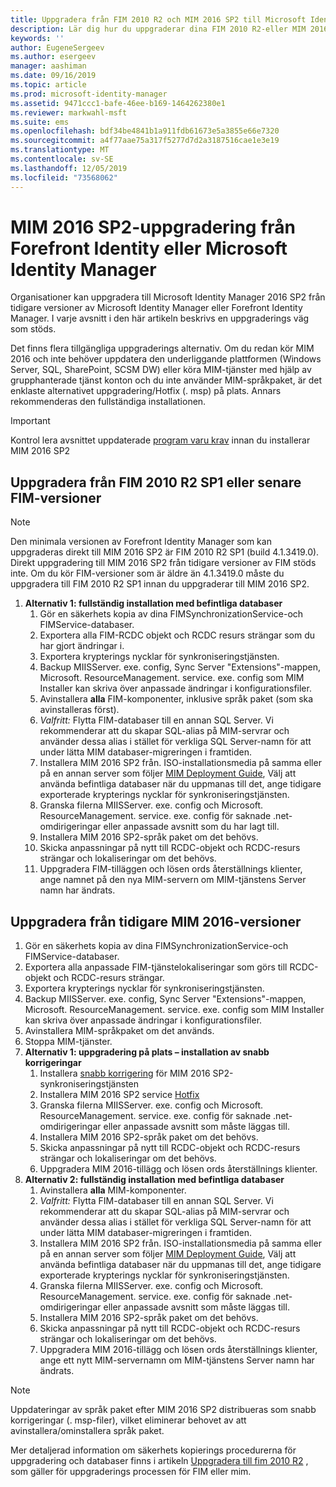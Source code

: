 ```yaml
---
title: Uppgradera från FIM 2010 R2 och MIM 2016 SP2 till Microsoft Identity Manager 2016 Service Pack 2 | Microsoft Docs
description: Lär dig hur du uppgraderar dina FIM 2010 R2-eller MIM 2016 SP2-komponenter och sedan installerar de komponenter som är nya i MIM 2016.
keywords: ''
author: EugeneSergeev
ms.author: esergeev
manager: aashiman
ms.date: 09/16/2019
ms.topic: article
ms.prod: microsoft-identity-manager
ms.assetid: 9471ccc1-bafe-46ee-b169-1464262380e1
ms.reviewer: markwahl-msft
ms.suite: ems
ms.openlocfilehash: bdf34be4841b1a911fdb61673e5a3855e66e7320
ms.sourcegitcommit: a4f77aae75a317f5277d7d2a3187516cae1e3e19
ms.translationtype: MT
ms.contentlocale: sv-SE
ms.lasthandoff: 12/05/2019
ms.locfileid: "73568062"
---
```

# <a name="mim-2016-sp2-upgrade--from-forefront-identity--or-microsoft-identity-manager"></a>MIM 2016 SP2-uppgradering från Forefront Identity eller Microsoft Identity Manager

Organisationer kan uppgradera till Microsoft Identity Manager 2016 SP2 från tidigare versioner av Microsoft Identity Manager eller Forefront Identity Manager.  I varje avsnitt i den här artikeln beskrivs en uppgraderings väg som stöds.

Det finns flera tillgängliga uppgraderings alternativ. Om du redan kör MIM 2016 och inte behöver uppdatera den underliggande plattformen (Windows Server, SQL, SharePoint, SCSM DW) eller köra MIM-tjänster med hjälp av grupphanterade tjänst konton och du inte använder MIM-språkpaket, är det enklaste alternativet uppgradering/Hotfix (. msp) på plats. Annars rekommenderas den fullständiga installationen.

> [!IMPORTANT]
> Kontrol lera avsnittet uppdaterade [program varu krav](prepare-server-ws2016.md#software-prerequisites) innan du installerar MIM 2016 SP2

## <a name="upgrade-from-fim-2010-r2-sp1-or-later-fim-builds"></a>Uppgradera från FIM 2010 R2 SP1 eller senare FIM-versioner

> [!NOTE]
> Den minimala versionen av Forefront Identity Manager som kan uppgraderas direkt till MIM 2016 SP2 är FIM 2010 R2 SP1 (build 4.1.3419.0). Direkt uppgradering till MIM 2016 SP2 från tidigare versioner av FIM stöds inte. Om du kör FIM-versioner som är äldre än 4.1.3419.0 måste du uppgradera till FIM 2010 R2 SP1 innan du uppgraderar till MIM 2016 SP2.

1. **Alternativ 1: fullständig installation med befintliga databaser**
    1. Gör en säkerhets kopia av dina FIMSynchronizationService-och FIMService-databaser.
    1. Exportera alla FIM-RCDC objekt och RCDC resurs strängar som du har gjort ändringar i.
    1. Exportera krypterings nycklar för synkroniseringstjänsten.
    1. Backup MIISServer. exe. config, Sync Server "Extensions"-mappen, Microsoft. ResourceManagement. service. exe. config som MIM Installer kan skriva över anpassade ändringar i konfigurationsfiler.
    1. Avinstallera **alla** FIM-komponenter, inklusive språk paket (som ska avinstalleras först).
    1. *Valfritt:* Flytta FIM-databaser till en annan SQL Server. Vi rekommenderar att du skapar SQL-alias på MIM-servrar och använder dessa alias i stället för verkliga SQL Server-namn för att under lätta MIM databaser-migreringen i framtiden.
    1. Installera MIM 2016 SP2 från. ISO-installationsmedia på samma eller på en annan server som följer [MIM Deployment Guide](microsoft-identity-manager-deploy.md), Välj att använda befintliga databaser när du uppmanas till det, ange tidigare exporterade krypterings nycklar för synkroniseringstjänsten.
    1. Granska filerna MIISServer. exe. config och Microsoft. ResourceManagement. service. exe. config för saknade .net-omdirigeringar eller anpassade avsnitt som du har lagt till.
    1. Installera MIM 2016 SP2-språk paket om det behövs.
    1. Skicka anpassningar på nytt till RCDC-objekt och RCDC-resurs strängar och lokaliseringar om det behövs.
    1. Uppgradera FIM-tilläggen och lösen ords återställnings klienter, ange namnet på den nya MIM-servern om MIM-tjänstens Server namn har ändrats.
    
## <a name="upgrade-from-previous-mim-2016-builds"></a>Uppgradera från tidigare MIM 2016-versioner
1. Gör en säkerhets kopia av dina FIMSynchronizationService-och FIMService-databaser.
1. Exportera alla anpassade FIM-tjänstelokaliseringar som görs till RCDC-objekt och RCDC-resurs strängar.
1. Exportera krypterings nycklar för synkroniseringstjänsten.
1. Backup MIISServer. exe. config, Sync Server "Extensions"-mappen, Microsoft. ResourceManagement. service. exe. config som MIM Installer kan skriva över anpassade ändringar i konfigurationsfiler.
1. Avinstallera MIM-språkpaket om det används.
1. Stoppa MIM-tjänster.
1. **Alternativ 1: uppgradering på plats – installation av snabb korrigeringar**
    1. Installera [snabb korrigering](https://www.microsoft.com/download/details.aspx?id=100412) för MIM 2016 SP2-synkroniseringstjänsten
    1. Installera MIM 2016 SP2 service [Hotfix](https://www.microsoft.com/download/details.aspx?id=100412)
    1. Granska filerna MIISServer. exe. config och Microsoft. ResourceManagement. service. exe. config för saknade .net-omdirigeringar eller anpassade avsnitt som måste läggas till.
    1. Installera MIM 2016 SP2-språk paket om det behövs.
    1. Skicka anpassningar på nytt till RCDC-objekt och RCDC-resurs strängar och lokaliseringar om det behövs.
    1. Uppgradera MIM 2016-tillägg och lösen ords återställnings klienter.
1. **Alternativ 2: fullständig installation med befintliga databaser**
    1. Avinstallera **alla** MIM-komponenter.
    1. *Valfritt:* Flytta FIM-databaser till en annan SQL Server. Vi rekommenderar att du skapar SQL-alias på MIM-servrar och använder dessa alias i stället för verkliga SQL Server-namn för att under lätta MIM databaser-migreringen i framtiden.
    1. Installera MIM 2016 SP2 från. ISO-installationsmedia på samma eller på en annan server som följer [MIM Deployment Guide](microsoft-identity-manager-deploy.md), Välj att använda befintliga databaser när du uppmanas till det, ange tidigare exporterade krypterings nycklar för synkroniseringstjänsten.
    1. Granska filerna MIISServer. exe. config och Microsoft. ResourceManagement. service. exe. config för saknade .net-omdirigeringar eller anpassade avsnitt som måste läggas till.
    1. Installera MIM 2016 SP2-språk paket om det behövs.
    1. Skicka anpassningar på nytt till RCDC-objekt och RCDC-resurs strängar och lokaliseringar om det behövs.
    1. Uppgradera MIM 2016-tillägg och lösen ords återställnings klienter, ange ett nytt MIM-servernamn om MIM-tjänstens Server namn har ändrats.

> [!NOTE]
> Uppdateringar av språk paket efter MIM 2016 SP2 distribueras som snabb korrigeringar (. msp-filer), vilket eliminerar behovet av att avinstallera/ominstallera språk paket.

Mer detaljerad information om säkerhets kopierings procedurerna för uppgradering och databaser finns i artikeln [Uppgradera till fim 2010 R2](https://docs.microsoft.com/previous-versions/mim/jj134291%28v%3dws.10%29) , som gäller för uppgraderings processen för FIM eller mim.
